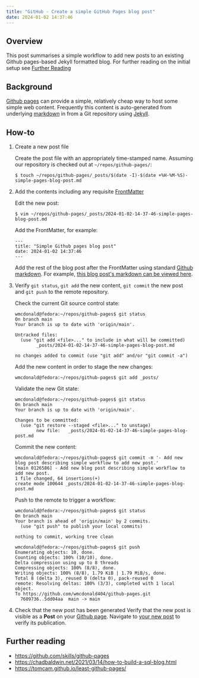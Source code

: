 ```yaml
---
title: "GitHub - Create a simple GitHub Pages blog post"
date: 2024-01-02 14:37:46
---
```

## Overview
This post summarises a simple workflow to add new posts to an existing Github pages-based Jekyll formatted blog. For further reading on the initial setup see [Further Reading](#further-reading)

## Background
[Github pages](https://pages.github.com/) can provide a simple, relatively cheap way to host some simple web content. Frequently this content is auto-generated from underlying [markdown](https://docs.github.com/en/get-started/writing-on-github/getting-started-with-writing-and-formatting-on-github/basic-writing-and-formatting-syntax) in from a Git repository using [Jekyll](https://docs.github.com/en/pages/setting-up-a-github-pages-site-with-jekyll).

## How-to
1. Create a new post file

    Create the post file with an appropriately time-stamped name. Assuming our repository is checked out at `~/repos/github-pages/`:
    ```
    $ touch ~/repos/github-pages/_posts/$(date -I)-$(date +%H-%M-%S)-simple-pages-blog-post.md
    ```
2. Add the contents including any requisite [FrontMatter](https://jekyllrb.com/docs/front-matter/)

    Edit the new post:
    ```
    $ vim ~/repos/github-pages/_posts/2024-01-02-14-37-46-simple-pages-blog-post.md
    ```
    Add the FrontMatter, for example:
    ```
    ---
    title: "Simple Github pages blog post"
    date: 2024-01-02 14:37:46
    ---
    ```
    Add the rest of the blog post after the FrontMatter using standard [Github markdown](https://docs.github.com/en/get-started/writing-on-github/getting-started-with-writing-and-formatting-on-github/basic-writing-and-formatting-syntax). For example, [this blog post's markdown can be viewed here](https://github.com/wmcdonald404/github-pages/blob/main/_posts/2024-01-02-14-37-46-simple-pages-blog-post.md#further-reading).

3. Verify `git status`, `git add` the new content, `git commit` the new post and `git push` to the remote repository.
    
    Check the current Git source control state:
    ```
    wmcdonald@fedora:~/repos/github-pages$ git status
    On branch main
    Your branch is up to date with 'origin/main'.

    Untracked files:
      (use "git add <file>..." to include in what will be committed)
            _posts/2024-01-02-14-37-46-simple-pages-blog-post.md

    no changes added to commit (use "git add" and/or "git commit -a")
    ```
    Add the new content in order to stage the new changes:
    ```
    wmcdonald@fedora:~/repos/github-pages$ git add _posts/
    ```
    Validate the new Git state:
    ```
    wmcdonald@fedora:~/repos/github-pages$ git status
    On branch main
    Your branch is up to date with 'origin/main'.

    Changes to be committed:
      (use "git restore --staged <file>..." to unstage)
            new file:   _posts/2024-01-02-14-37-46-simple-pages-blog-post.md
    ```
    Commit the new content:
    ```
    wmcdonald@fedora:~/repos/github-pages$ git commit -m '- Add new blog post describing simple workflow to add new post.'
    [main 0126586] - Add new blog post describing simple workflow to add new post.
    1 file changed, 64 insertions(+)
    create mode 100644 _posts/2024-01-02-14-37-46-simple-pages-blog-post.md
    ```
    Push to the remote to trigger a workflow:
    ```
    wmcdonald@fedora:~/repos/github-pages$ git status
    On branch main
    Your branch is ahead of 'origin/main' by 2 commits.
      (use "git push" to publish your local commits)

    nothing to commit, working tree clean

    wmcdonald@fedora:~/repos/github-pages$ git push
    Enumerating objects: 10, done.
    Counting objects: 100% (10/10), done.
    Delta compression using up to 8 threads
    Compressing objects: 100% (8/8), done.
    Writing objects: 100% (8/8), 1.79 KiB | 1.79 MiB/s, done.
    Total 8 (delta 3), reused 0 (delta 0), pack-reused 0
    remote: Resolving deltas: 100% (3/3), completed with 1 local object.
    To https://github.com/wmcdonald404/github-pages.git
      7609736..5dd04aa  main -> main
    ```

4. Check that the new post has been generated
    Verify that the new post is visible as a **Post** on your [Github page](https://wmcdonald404.github.io/github-pages/).
    Navigate to [your new post](https://wmcdonald404.github.io/github-pages/2024/01/02/14-37-46-simple-pages-blog-post.html) to verify its publication.


## Further reading
- https://github.com/skills/github-pages
- https://chadbaldwin.net/2021/03/14/how-to-build-a-sql-blog.html
- https://tomcam.github.io/least-github-pages/
